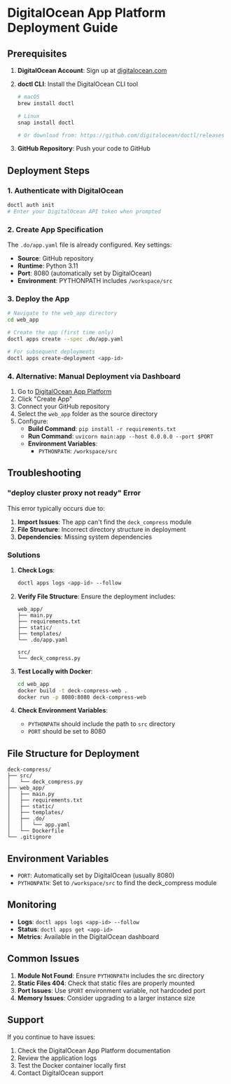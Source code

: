 # DigitalOcean App Platform Deployment Guide

## Prerequisites

1. **DigitalOcean Account**: Sign up at [digitalocean.com](https://digitalocean.com)
2. **doctl CLI**: Install the DigitalOcean CLI tool
   ```bash
   # macOS
   brew install doctl
   
   # Linux
   snap install doctl
   
   # Or download from: https://github.com/digitalocean/doctl/releases
   ```

3. **GitHub Repository**: Push your code to GitHub

## Deployment Steps

### 1. Authenticate with DigitalOcean
```bash
doctl auth init
# Enter your DigitalOcean API token when prompted
```

### 2. Create App Specification
The `.do/app.yaml` file is already configured. Key settings:
- **Source**: GitHub repository
- **Runtime**: Python 3.11
- **Port**: 8080 (automatically set by DigitalOcean)
- **Environment**: PYTHONPATH includes `/workspace/src`

### 3. Deploy the App
```bash
# Navigate to the web_app directory
cd web_app

# Create the app (first time only)
doctl apps create --spec .do/app.yaml

# For subsequent deployments
doctl apps create-deployment <app-id>
```

### 4. Alternative: Manual Deployment via Dashboard

1. Go to [DigitalOcean App Platform](https://cloud.digitalocean.com/apps)
2. Click "Create App"
3. Connect your GitHub repository
4. Select the `web_app` folder as the source directory
5. Configure:
   - **Build Command**: `pip install -r requirements.txt`
   - **Run Command**: `uvicorn main:app --host 0.0.0.0 --port $PORT`
   - **Environment Variables**:
     - `PYTHONPATH`: `/workspace/src`

## Troubleshooting

### "deploy cluster proxy not ready" Error

This error typically occurs due to:

1. **Import Issues**: The app can't find the `deck_compress` module
2. **File Structure**: Incorrect directory structure in deployment
3. **Dependencies**: Missing system dependencies

### Solutions

1. **Check Logs**:
   ```bash
   doctl apps logs <app-id> --follow
   ```

2. **Verify File Structure**: Ensure the deployment includes:
   ```
   web_app/
   ├── main.py
   ├── requirements.txt
   ├── static/
   ├── templates/
   └── .do/app.yaml
   
   src/
   └── deck_compress.py
   ```

3. **Test Locally with Docker**:
   ```bash
   cd web_app
   docker build -t deck-compress-web .
   docker run -p 8080:8080 deck-compress-web
   ```

4. **Check Environment Variables**:
   - `PYTHONPATH` should include the path to `src` directory
   - `PORT` should be set to 8080

## File Structure for Deployment

```
deck-compress/
├── src/
│   └── deck_compress.py
├── web_app/
│   ├── main.py
│   ├── requirements.txt
│   ├── static/
│   ├── templates/
│   ├── .do/
│   │   └── app.yaml
│   └── Dockerfile
└── .gitignore
```

## Environment Variables

- `PORT`: Automatically set by DigitalOcean (usually 8080)
- `PYTHONPATH`: Set to `/workspace/src` to find the deck_compress module

## Monitoring

- **Logs**: `doctl apps logs <app-id> --follow`
- **Status**: `doctl apps get <app-id>`
- **Metrics**: Available in the DigitalOcean dashboard

## Common Issues

1. **Module Not Found**: Ensure `PYTHONPATH` includes the src directory
2. **Static Files 404**: Check that static files are properly mounted
3. **Port Issues**: Use `$PORT` environment variable, not hardcoded port
4. **Memory Issues**: Consider upgrading to a larger instance size

## Support

If you continue to have issues:
1. Check the DigitalOcean App Platform documentation
2. Review the application logs
3. Test the Docker container locally first
4. Contact DigitalOcean support

